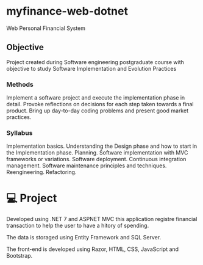 # myfinance-web-dotnet
Web Personal Financial System

## Objective

Project created during Software engineering postgraduate course with objective to study Software Implementation and Evolution Practices

### Methods
Implement a software project and execute the implementation phase in detail. Provoke reflections on decisions for each step taken towards a final product. Bring up day-to-day coding problems and present good market practices.

### Syllabus
Implementation basics.
Understanding the Design phase and how to start in the Implementation phase.
Planning.
Software implementation with MVC frameworks or variations.
Software deployment.
Continuous integration management.
Software maintenance principles and techniques.
Reengineering. Refactoring.

# 💻 Project
Developed using .NET 7 and ASPNET MVC this application registre financial transaction to help the user to have a hitory of spending.

The data is storaged using Entity Framework and SQL Server.

The front-end is developed using Razor, HTML, CSS, JavaScript and Bootstrap.